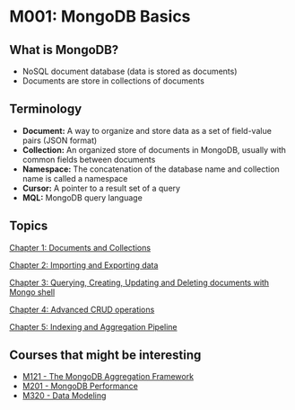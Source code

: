 # M001: MongoDB Basics

## What is MongoDB?

- NoSQL document database (data is stored as documents)
- Documents are store in collections of documents

## Terminology

- **Document:** A way to organize and store data as a set of field-value pairs (JSON format)
- **Collection:** An organized store of documents in MongoDB, usually with common fields between documents
- **Namespace:** The concatenation of the database name and collection name is called a namespace
- **Cursor:** A pointer to a result set of a query
- **MQL:** MongoDB query language

## Topics

[Chapter 1: Documents and Collections](M001%20MongoDB%20Basics/Documents%20and%20Collections.md)

[Chapter 2: Importing and Exporting data](M001%20MongoDB%20Basics/Importing%20and%20Exporting%20data.md)

[Chapter 3: Querying, Creating, Updating and Deleting documents with Mongo shell](M001%20MongoDB%20Basics/Querying,%20Creating,%20Updating%20and%20Deleting%20document.md)

[Chapter 4: Advanced CRUD operations](M001%20MongoDB%20Basics/Advanced%20CRUD%20operations.md)

[Chapter 5: Indexing and Aggregation Pipeline](Indexing%20and%20Aggregation%20Pipeline)

## Courses that might be interesting

- [M121 - The MongoDB Aggregation Framework](https://university.mongodb.com/courses/M121/about)
- [M201 - MongoDB Performance](https://university.mongodb.com/courses/M201/about)
- [M320 - Data Modeling](https://university.mongodb.com/courses/M320/about)
